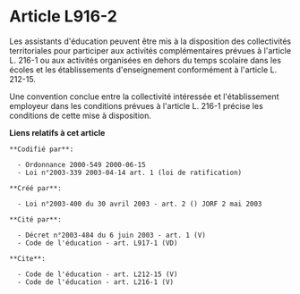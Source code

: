 # Article L916-2

Les assistants d'éducation peuvent être mis à la disposition des collectivités territoriales pour participer aux activités
complémentaires prévues à l'article L. 216-1 ou aux activités organisées en dehors du temps scolaire dans les écoles et les
établissements d'enseignement conformément à l'article L. 212-15. 

Une convention conclue entre la collectivité intéressée et l'établissement employeur dans les conditions prévues à l'article
L. 216-1 précise les conditions de cette mise à disposition.

**Liens relatifs à cet article**

	**Codifié par**:

	  - Ordonnance 2000-549 2000-06-15
	  - Loi n°2003-339 2003-04-14 art. 1 (loi de ratification)

	**Créé par**:

	  - Loi n°2003-400 du 30 avril 2003 - art. 2 () JORF 2 mai 2003

	**Cité par**:

	  - Décret n°2003-484 du 6 juin 2003 - art. 1 (V)
	  - Code de l'éducation - art. L917-1 (VD)

	**Cite**:

	  - Code de l'éducation - art. L212-15 (V)
	  - Code de l'éducation - art. L216-1 (V)
